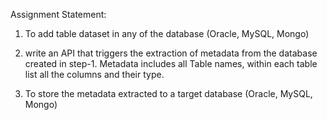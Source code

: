 Assignment Statement:

1) To add table dataset in any of the database (Oracle, MySQL, Mongo)

2) write an API that triggers the extraction of metadata from the database created in step-1. 
Metadata includes all Table names, within each table list all the columns and their type.

3) To store the metadata extracted to a target database (Oracle, MySQL, Mongo)
